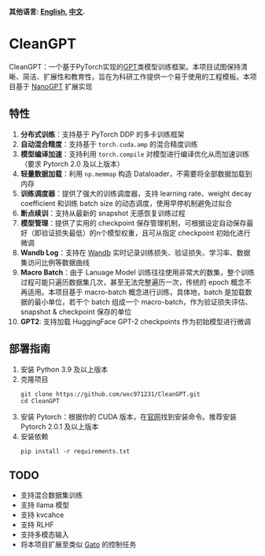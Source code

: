 **其他语言: [English](README.md), [中文](README_zh.md).**

# CleanGPT

CleanGPT：一个基于PyTorch实现的[GPT](https://github.com/openai/gpt-2)类模型训练框架。本项目试图保持清晰、简洁、扩展性和教育性，旨在为科研工作提供一个易于使用的工程模板。本项目基于 [NanoGPT](https://github.com/karpathy/nanoGPT) 扩展实现



## 特性
1. **分布式训练**：支持基于 PyTorch DDP 的多卡训练框架
2. **自动混合精度**：支持基于 `torch.cuda.amp` 的混合精度训练
3. **模型编译加速**：支持利用 `torch.compile` 对模型进行编译优化从而加速训练（要求 Pytorch 2.0 及以上版本）
4. **轻量数据加载**：利用 `np.memmap` 构造 Dataloader，不需要将全部数据加载到内存
5. **训练调度器**：提供了强大的训练调度器，支持 learning rate、weight decay coefficient 和训练 batch size 的动态调度，使用早停机制避免过拟合
6. **断点续训**：支持从最新的 snapshot 无感恢复训练过程
7. **模型管理**：提供了实用的 checkpoint 保存管理机制，可根据设定自动保存最好（即验证损失最低）的n个模型权重，且可从指定 checkpoint 初始化进行微调
8. **Wandb Log**：支持在 [Wandb](https://wandb.ai/site) 实时记录训练损失、验证损失、学习率、数据集访问比例等数据曲线
9. **Macro Batch**：由于 Lanuage Model 训练往往使用非常大的数集，整个训练过程可能只遍历数据集几次，甚至无法完整遍历一次，传统的 epoch 概念不再适用。本项目基于 macro-batch 概念进行训练，具体地，batch 是加载数据的最小单位，若干个 batch 组成一个 macro-batch，作为验证损失评估、snapshot & checkpoint 保存的单位
10. **GPT2**: 支持加载 HuggingFace GPT-2 checkpoints 作为初始模型进行微调

## 部署指南
1. 安装 Python 3.9 及以上版本
2. 克隆项目
    ```
    git clone https://github.com/wxc971231/CleanGPT.git
    cd CleanGPT
    ```
3. 安装 Pytorch：根据你的 CUDA 版本，在[官网](https://pytorch.org/get-started/previous-versions/)找到安装命令。推荐安装 Pytorch 2.0.1 及以上版本
4. 安装依赖
    ```
    pip install -r requirements.txt
    ```

## TODO
- 支持混合数据集训练
- 支持 llama 模型
- 支持 kvcahce
- 支持 RLHF
- 支持多模态输入
- 将本项目扩展至类似 [Gato](https://arxiv.org/pdf/2205.06175) 的控制任务 